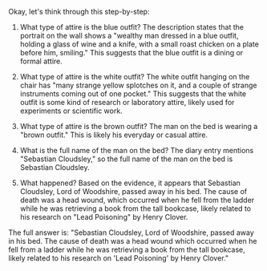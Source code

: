 Okay, let's think through this step-by-step:

1) What type of attire is the blue outfit?
The description states that the portrait on the wall shows a "wealthy man dressed in a blue outfit, holding a glass of wine and a knife, with a small roast chicken on a plate before him, smiling." This suggests that the blue outfit is a dining or formal attire.

2) What type of attire is the white outfit?
The white outfit hanging on the chair has "many strange yellow splotches on it, and a couple of strange instruments coming out of one pocket." This suggests that the white outfit is some kind of research or laboratory attire, likely used for experiments or scientific work.

3) What type of attire is the brown outfit?
The man on the bed is wearing a "brown outfit." This is likely his everyday or casual attire.

4) What is the full name of the man on the bed?
The diary entry mentions "Sebastian Cloudsley," so the full name of the man on the bed is Sebastian Cloudsley.

5) What happened?
Based on the evidence, it appears that Sebastian Cloudsley, Lord of Woodshire, passed away in his bed. The cause of death was a head wound, which occurred when he fell from the ladder while he was retrieving a book from the tall bookcase, likely related to his research on "Lead Poisoning" by Henry Clover.

The full answer is:
"Sebastian Cloudsley, Lord of Woodshire, passed away in his bed. The cause of death was a head wound which occurred when he fell from a ladder while he was retrieving a book from the tall bookcase, likely related to his research on 'Lead Poisoning' by Henry Clover."